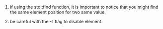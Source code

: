 1. if using the std::find function, it is important to notice that you might find the same element position for two same value.

2. be careful with the -1 flag to disable element.
